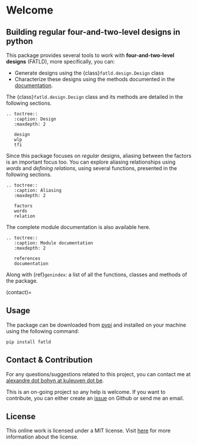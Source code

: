 # Welcome

## Building regular four-and-two-level designs in python

This package provides several tools to work with **four-and-two-level designs** (FATLD), more specifically, you can:

- Generate designs using the {class}`fatld.design.Design` class
- Characterize these designs using the methods documented in the [documentation](design-documentation).

The {class}`fatld.design.Design` class and its methods are detailed in the following sections.

```{eval-rst}
.. toctree::
   :caption: Design
   :maxdepth: 2

   design
   wlp
   tfi

```

Since this package focuses on *regular* designs, aliasing between the factors is an important focus too.
You can explore aliasing relationships using *words* and *defining relations*, using several functions, presented in the following sections.

```{eval-rst}
.. toctree::
   :caption: Aliasing
   :maxdepth: 2

   factors
   words
   relation

```

The complete module documentation is also available here.

```{eval-rst}
.. toctree::
   :caption: Module documentation
   :maxdepth: 2

   references
   documentation
```

Along with {ref}`genindex`: a list of all the functions, classes and methods of the package.

(contact)=

## Usage

The package can be downloaded from [pypi](https://pypi.org/project/fatld/) and installed on your machine using the following command:

```{code} bash
pip install fatld
```

## Contact & Contribution

For any questions/suggestions related to this project, you can contact me at [alexandre dot bohyn at kuleuven dot be](mailto:alexandre.bohyn@kuleuven.be).

This is an on-going project so any help is welcome.
If you want to contribute, you can either create an [issue](https://github.com/ABohynDOE/fatld/issues/new) on Github or send me an email.

## License

This online work is licensed under a MIT license. Visit [here](https://opensource.org/license/mit/) for more information about the license.
